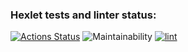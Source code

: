 ### Hexlet tests and linter status:
[![Actions Status](https://github.com/denden121/frontend-project-lvl1/workflows/hexlet-check/badge.svg)](https://github.com/denden121/frontend-project-lvl1/actions)
![Maintainability](https://api.codeclimate.com/v1/badges/a99a88d28ad37a79dbf6/maintainability)
[![lint](https://github.com/denden121/frontend-project-lvl1/actions/workflows/lint.yml/badge.svg)](https://github.com/denden121/frontend-project-lvl1/actions/workflows/lint.yml)